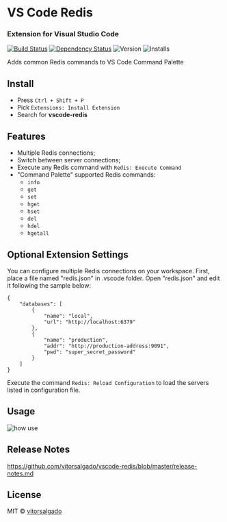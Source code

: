 # VS Code Redis
### Extension for Visual Studio Code 
[![Build Status](https://travis-ci.org/vitorsalgado/vscode-redis.svg?branch=master)](https://travis-ci.org/vitorsalgado/vscode-redis)
[![Dependency Status](https://david-dm.org/vitorsalgado/vscode-redis.svg)](https://david-dm.org/vitorsalgado/vscode-redis)
![Version](https://vsmarketplacebadge.apphb.com/version/vitorsalgado.vscode-redis.svg "Marketplace")
![Installs](https://vsmarketplacebadge.apphb.com/installs/vitorsalgado.vscode-redis.svg "Installs")

Adds common Redis commands to VS Code Command Palette

## Install
* Press `Ctrl + Shift + P`
* Pick  `Extensions: Install Extension`
* Search for **vscode-redis**

## Features

* Multiple Redis connections;
* Switch between server connections;
* Execute any Redis command with `Redis: Execute Command`
* "Command Palette" supported Redis commands:
    * `info`
    * `get`
    * `set`
    * `hget`
    * `hset`
    * `del`
    * `hdel`
    * `hgetall`

## Optional Extension Settings

You can configure multiple Redis connections on your workspace. 
First, place a file named "redis.json" in .vscode folder. Open "redis.json" and edit it following the sample below:
```
{
    "databases": [
        {
            "name": "local",
            "url": "http://localhost:6379"
        },
        {
            "name": "production",
            "addr": "http://production-address:9091",
            "pwd": "super_secret_password"
        }
    ]
}
```

Execute the command `Redis: Reload Configuration` to load the servers listed in configuration file.

## Usage
![how use](https://github.com/vitorsalgado/vscode-redis/raw/master/how-to.gif)

## Release Notes
https://github.com/vitorsalgado/vscode-redis/blob/master/release-notes.md

## License
MIT © [vitorsalgado](https://github.com/vitorsalgado)
